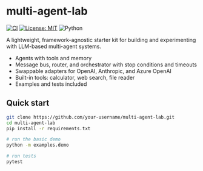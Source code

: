 # multi-agent-lab

[![CI](https://img.shields.io/github/actions/workflow/status/your-username/multi-agent-lab/tests.yml?branch=main)](../../actions)
[![License: MIT](https://img.shields.io/badge/License-MIT-green.svg)](LICENSE)
![Python](https://img.shields.io/badge/python-3.9+-blue.svg)

A lightweight, framework-agnostic starter kit for building and experimenting with LLM-based multi-agent systems.

- Agents with tools and memory
- Message bus, router, and orchestrator with stop conditions and timeouts
- Swappable adapters for OpenAI, Anthropic, and Azure OpenAI
- Built-in tools: calculator, web search, file reader
- Examples and tests included

## Quick start
```bash
git clone https://github.com/your-username/multi-agent-lab.git
cd multi-agent-lab
pip install -r requirements.txt

# run the basic demo
python -m examples.demo

# run tests
pytest
